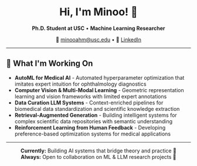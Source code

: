 <div align="center">


# Hi, I'm Minoo! 👋

**Ph.D. Student at USC** • **Machine Learning Researcher**

📧 minooahm@usc.edu • 🔗 [LinkedIn](https://www.linkedin.com/in/minoo-ahmadi-16342721a/)

</div>

---

## 🔬 What I'm Working On

- **AutoML for Medical AI** - Automated hyperparameter optimization that imitates expert intuition for ophthalmology diagnostics
- **Computer Vision & Multi-Modal Learning** - Geometric representation learning and vision frameworks with limited expert annotations
- **Data Curation LLM Systems** - Context-enriched pipelines for biomedical data standardization and scientific knowledge extraction
- **Retrieval-Augmented Generation** - Building intelligent systems for complex scientific data repositories with semantic understanding
- **Reinforcement Learning from Human Feedback** - Developing preference-based optimization systems for medical applications

---

<div align="center">

**Currently:** Building AI systems that bridge theory and practice 🚀  
**Always:** Open to collaboration on ML & LLM research projects 🤝

</div>
